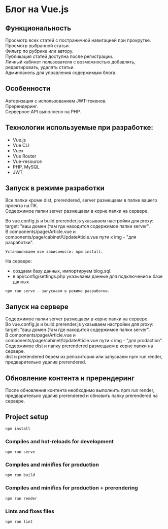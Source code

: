 # Блог на Vue.js

## Функциональность
Просмотр всех статей с постраничной навигацией при прокрутке.  
Просмотр выбранной статьи.  
Фильтр по рубрике или автору.  
Публикация статей доступна после регистрации.  
Личный кабинет пользователя с возможностью добавлять, редактировать, удалять статьи.  
Админпанель для управления содержимым блога.

## Особенности
Авторизация с использованием JWT-токенов.  
Пререндеринг.  
Серверное API выполнено на PHP.

## Технологии используемые при разработке:
- Vue.js
- Vue CLI
- Vuex
- Vue Router
- Vue-resource
- PHP, MySQL
- JWT

## Запуск в режиме разработки
Все папки кроме dist, prerendered, server размещаем в папке вашего проекта на ПК.  
Содержимое папки server размещаем в корне папки на сервере.  

Во vue.config.js и build.prerender.js указываем настройки для proxy: target: "ваш домен (там где находится содержимое папки server".  
В components/page/Article.vue и components/page/cabinet/UpdateAticle.vue пути к img - "для разработки".
```  
Устанавливаем все зависимости: npm install.
```  

На сервере:
- создаем базу данных, импортируем blog.sql.
- в api/config/settings.php указываем данные для подключения к базе данных.

````
npm run serve - запускаем в режиме разработки.
````

## Запуск на сервере 
Содержимое папки server размещаем в корне папки на сервере.  
Во vue.config.js и build.prerender.js указываем настройки для proxy: target: "ваш домен (там где находится содержимое папки server".  
В components/page/Article.vue и components/page/cabinet/UpdateAticle.vue пути к img - "для prodaction".  
Содержимое dist и папку prerendered размещаем в корне папки на сервере.  
dist и prerendered берем из репозитория или запускаем npm run render, предварительно удалив prerendered.

## Обновление контента и пререндеринг
После обновления контента необходимо выполнить npm run render, предварительно удалив prerendered и обновить папку prerendered на сервере.

## Project setup
```
npm install
```

### Compiles and hot-reloads for development
```
npm run serve
```

### Compiles and minifies for production
```
npm run build
```
### Compiles and minifies for production + prerendering
```
npm run render
```

### Lints and fixes files
```
npm run lint
``` 
